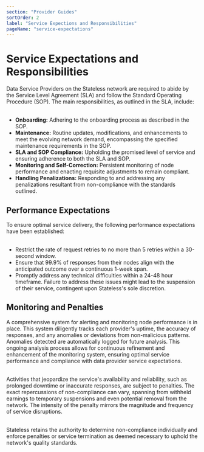 ```yaml
---
section: "Provider Guides"
sortOrder: 2
label: "Service Expections and Responsibilities"
pageName: "service-expectations"
---
```

# Service Expectations and Responsibilities

Data Service Providers on the Stateless network are required to abide by the
Service Level Agreement (SLA) and follow the Standard Operating Procedure
(SOP). The main responsibilities, as outlined in the SLA, include: 
<br/><br/>
- **Onboarding:** Adhering to the onboarding process as described in the SOP.
- **Maintenance:** Routine updates, modifications, and enhancements to meet the
  evolving network demand, encompassing the specified maintenance requirements
  in the SOP.
- **SLA and SOP Compliance:** Upholding the promised level of service and
  ensuring adherence to both the SLA and SOP.
- **Monitoring and Self-Correction:** Persistent monitoring of node performance
  and enacting requisite adjustments to remain compliant.
- **Handling Penalizations:** Responding to and addressing any penalizations
  resultant from non-compliance with the standards outlined.

## Performance Expectations 
To ensure optimal service delivery, the following performance expectations have
been established:
<br/><br/> 
- Restrict the rate of request retries to no more than 5 retries within a
  30-second window.
- Ensure that 99.9% of responses from their nodes align with the anticipated
  outcome over a continuous 1-week span.
- Promptly address any technical difficulties within a 24-48 hour timeframe.
  Failure to address these issues might lead to the suspension of their
  service, contingent upon Stateless's sole discretion.

## Monitoring and Penalties 
A comprehensive system for alerting and monitoring node performance is in
place. This system diligently tracks each provider's uptime, the accuracy of
responses, and any anomalies or deviations from non-malicious patterns.
Anomalies detected are automatically logged for future analysis. This ongoing
analysis process allows for continuous refinement and enhancement of the
monitoring system, ensuring optimal service performance and compliance with
data provider service expectations.
<br/><br/>

Activities that jeopardize the service's availability and reliability, such as
prolonged downtime or inaccurate responses, are subject to penalties. The exact
repercussions of non-compliance can vary, spanning from withheld earnings to
temporary suspensions and even potential removal from the network. The
intensity of the penalty mirrors the magnitude and frequency of service
disruptions.
<br/><br/>

Stateless retains the authority to determine non-compliance individually and
enforce penalties or service termination as deemed necessary to uphold the
network's quality standards.
